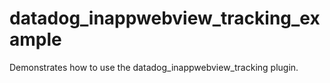 # datadog_inappwebview_tracking_example

Demonstrates how to use the datadog_inappwebview_tracking plugin.
